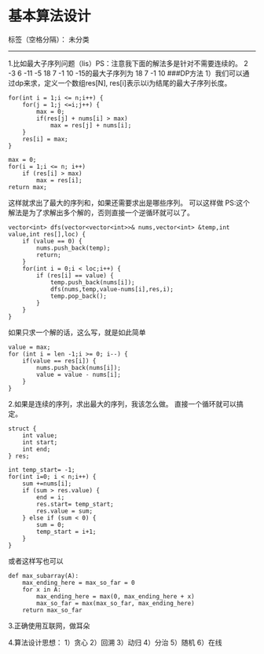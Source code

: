 ﻿# 基本算法设计

标签（空格分隔）： 未分类

---

1.比如最大子序列问题（lis）PS：注意我下面的解法多是针对不需要连续的。
2 -3 6 -11 -5 18 7 -1 10 -15的最大子序列为
18 7 -1 10
###DP方法
1）我们可以通过dp来求，定义一个数组res[N],
res[i]表示以i为结尾的最大子序列长度。
```
for(int i = 1;i <= n;i++) {
    for(j = 1;j <=i;j++) {
        max = 0;
        if(res[j] + nums[i] > max)
            max = res[j] + nums[i];
    }
    res[i] = max;
}

max = 0;
for(i = 1;i <= n; i++)
    if (res[i] > max)
        max = res[i];
return max;
```
这样就求出了最大的序列和，如果还需要求出是哪些序列。
可以这样做
PS:这个解法是为了求解出多个解的，否则直接一个逆循环就可以了。
```
vector<int> dfs(vector<vector<int>>& nums,vector<int> &temp,int value,int res[],loc) {
    if (value == 0) {
        nums.push_back(temp);
        return;
    }
    for(int i = 0;i < loc;i++) {
        if (res[i] == value) {
            temp.push_back(nums[i]);
            dfs(nums,temp,value-nums[i],res,i);
            temp.pop_back();
        }
    }
}
```
如果只求一个解的话，这么写，就是如此简单
```
value = max;
for (int i = len -1;i >= 0; i--) {
    if(value == res[i]) {
        nums.push_back(nums[i]);
        value = value - nums[i];
    }
}
```

2.如果是连续的序列，求出最大的序列，我该怎么做。
直接一个循环就可以搞定。
```
struct {
    int value;
    int start;
    int end;
} res;

int temp_start= -1;
for(int i=0; i < n;i++) {
    sum +=nums[i];
    if (sum > res.value) {
        end = i;
        res.start= temp_start;
        res.value = sum;
    } else if (sum < 0) {
        sum = 0;
        temp_start = i+1;
    }
}
```
或者这样写也可以
```
def max_subarray(A):
    max_ending_here = max_so_far = 0
    for x in A:
        max_ending_here = max(0, max_ending_here + x)
        max_so_far = max(max_so_far, max_ending_here)
    return max_so_far
```

3.正确使用互联网，做耳朵

4.算法设计思想：
1）贪心
2）回溯
3）动归
4）分治
5）随机
6）在线